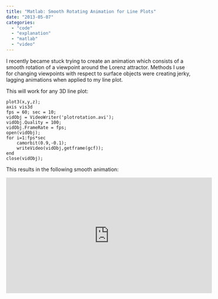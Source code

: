 ```yaml
---
title: "Matlab: Smooth Rotating Animation for Line Plots"
date: "2013-05-07"
categories: 
  - "code"
  - "explanation"
  - "matlab"
  - "video"
---
```


I recently became stuck trying to create an animation which consists of a smooth rotation of a viewpoint around the Lorenz attractor. Methods I use for changing viewpoints with respect to surface objects were creating jerky, lagging animations when applied to my line plot.

This will work for any 3D line plot:

```
plot3(x,y,z);
axis vis3d
fps = 60; sec = 10;
vidObj = VideoWriter('plotrotation.avi');
vidObj.Quality = 100;
vidObj.FrameRate = fps;
open(vidObj);
for i=1:fps*sec
    camorbit(0.9,-0.1);
    writeVideo(vidObj,getframe(gcf));
end
close(vidObj);
```

This results in the following smooth animation: 

<iframe width="560" height="315" src="https://www.youtube.com/embed/7dRru3vDqiA" title="YouTube video player" frameborder="0" allow="accelerometer; autoplay; clipboard-write; encrypted-media; gyroscope; picture-in-picture" allowfullscreen></iframe>
